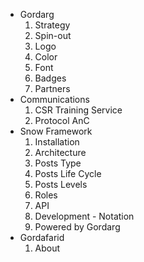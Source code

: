 [//]: # (use dash and space for directory -> -)
[//]: # (use four spaces and a number following by a dot for file ->     1.)

- Gordarg
    1. Strategy
    1. Spin-out
    1. Logo
    1. Color
    1. Font
    1. Badges
    1. Partners
- Communications
    1. CSR Training Service
    1. Protocol AnC
- Snow Framework
    1. Installation
    1. Architecture
    1. Posts Type
    1. Posts Life Cycle
    1. Posts Levels
    1. Roles
    1. API
    1. Development - Notation
    1. Powered by Gordarg
- Gordafarid
    1. About






